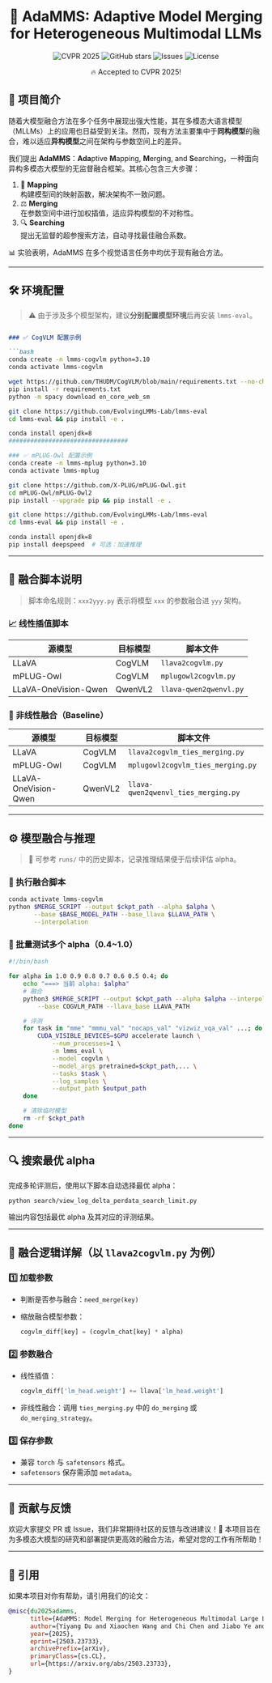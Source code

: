 <h1 align="center">🚀 AdaMMS: Adaptive Model Merging for Heterogeneous Multimodal LLMs</h1>
<p align="center">
  <img src="https://img.shields.io/badge/CVPR-2025-blue.svg" alt="CVPR 2025"/>
  <img src="https://img.shields.io/github/stars/THUNLP-MT/AdaMMS?style=social" alt="GitHub stars"/>
  <img src="https://img.shields.io/github/issues/THUNLP-MT/AdaMMS" alt="Issues"/>
  <img src="https://img.shields.io/badge/License-MIT-green.svg" alt="License"/>
</p>

<p align="center">🔥 Accepted to CVPR 2025!</p>



## 📘 项目简介

随着大模型融合方法在多个任务中展现出强大性能，其在多模态大语言模型（MLLMs）上的应用也日益受到关注。然而，现有方法主要集中于**同构模型**的融合，难以适应**异构模型**之间在架构与参数空间上的差异。

我们提出 **AdaMMS**：**Ada**ptive **M**apping, **M**erging, and **S**earching，一种面向异构多模态大模型的无监督融合框架。其核心包含三大步骤：

1. 🧠 **Mapping**  
   构建模型间的映射函数，解决架构不一致问题。
2. ⚖️ **Merging**  
   在参数空间中进行加权插值，适应异构模型的不对称性。
3. 🔍 **Searching**  
   提出无监督的超参搜索方法，自动寻找最佳融合系数。

📊 实验表明，AdaMMS 在多个视觉语言任务中均优于现有融合方法。

---

## 🛠️ 环境配置

> ⚠️ 由于涉及多个模型架构，建议**分别配置模型环境**后再安装 `lmms-eval`。

~~~markdown

### ✅ CogVLM 配置示例

```bash
conda create -n lmms-cogvlm python=3.10
conda activate lmms-cogvlm

wget https://github.com/THUDM/CogVLM/blob/main/requirements.txt --no-check-certificate
pip install -r requirements.txt
python -m spacy download en_core_web_sm

git clone https://github.com/EvolvingLMMs-Lab/lmms-eval
cd lmms-eval && pip install -e .

conda install openjdk=8
#################################

### ✅ mPLUG-Owl 配置示例
conda create -n lmms-mplug python=3.10
conda activate lmms-mplug

git clone https://github.com/X-PLUG/mPLUG-Owl.git
cd mPLUG-Owl/mPLUG-Owl2
pip install --upgrade pip && pip install -e .

git clone https://github.com/EvolvingLMMs-Lab/lmms-eval
cd lmms-eval && pip install -e .

conda install openjdk=8
pip install deepspeed  # 可选：加速推理

~~~



------

## 🔄 融合脚本说明

> 脚本命名规则：`xxx2yyy.py` 表示将模型 `xxx` 的参数融合进 `yyy` 架构。

### 📈 线性插值脚本

| 源模型               | 目标模型 | 脚本文件               |
| -------------------- | -------- | ---------------------- |
| LLaVA                | CogVLM   | `llava2cogvlm.py`      |
| mPLUG-Owl            | CogVLM   | `mplugowl2cogvlm.py`   |
| LLaVA-OneVision-Qwen | QwenVL2  | `llava-qwen2qwenvl.py` |

### 🧬 非线性融合（Baseline）

| 源模型               | 目标模型 | 脚本文件                            |
| -------------------- | -------- | ----------------------------------- |
| LLaVA                | CogVLM   | `llava2cogvlm_ties_merging.py`      |
| mPLUG-Owl            | CogVLM   | `mplugowl2cogvlm_ties_merging.py`   |
| LLaVA-OneVision-Qwen | QwenVL2  | `llava-qwen2qwenvl_ties_merging.py` |

------

## ⚙️ 模型融合与推理

> 📝 可参考 `runs/` 中的历史脚本，记录推理结果便于后续评估 alpha。

### 🧪 执行融合脚本

```bash
conda activate lmms-cogvlm
python $MERGE_SCRIPT --output $ckpt_path --alpha $alpha \
       --base $BASE_MODEL_PATH --base_llava $LLAVA_PATH \
       --interpolation
```

### 🚀 批量测试多个 alpha（0.4~1.0）

```bash
#!/bin/bash

for alpha in 1.0 0.9 0.8 0.7 0.6 0.5 0.4; do
    echo "===> 当前 alpha: $alpha"
    # 融合
    python3 $MERGE_SCRIPT --output $ckpt_path --alpha $alpha --interpolation \
        --base COGVLM_PATH --llava_base LLAVA_PATH

    # 评测
    for task in "mme" "mmmu_val" "nocaps_val" "vizwiz_vqa_val" ...; do
        CUDA_VISIBLE_DEVICES=$GPU accelerate launch \
            --num_processes=1 \
            -m lmms_eval \
            --model cogvlm \
            --model_args pretrained=$ckpt_path,... \
            --tasks $task \
            --log_samples \
            --output_path $output_path
    done

    # 清除临时模型
    rm -rf $ckpt_path
done
```

------

## 🔍 搜索最优 alpha

完成多轮评测后，使用以下脚本自动选择最优 alpha：

```bash
python search/view_log_delta_perdata_search_limit.py
```

输出内容包括最优 alpha 及其对应的评测结果。

------

## 🧩 融合逻辑详解（以 `llava2cogvlm.py` 为例）

### 1️⃣ 加载参数

- 判断是否参与融合：`need_merge(key)`

- 缩放融合模型参数：

  ```python
  cogvlm_diff[key] = (cogvlm_chat[key] * alpha)
  ```

### 2️⃣ 参数融合

- 线性插值：

  ```python
  cogvlm_diff['lm_head.weight'] += llava['lm_head.weight']
  ```

- 非线性融合：调用 `ties_merging.py` 中的 `do_merging` 或 `do_merging_strategy`。

### 3️⃣ 保存参数

- 兼容 `torch` 与 `safetensors` 格式。
- `safetensors` 保存需添加 `metadata`。

------

## 🤝 贡献与反馈

欢迎大家提交 PR 或 Issue，我们非常期待社区的反馈与改进建议！🌟
 本项目旨在为多模态大模型的研究和部署提供更高效的融合方法，希望对您的工作有所帮助！

------

## 📄 引用

如果本项目对你有帮助，请引用我们的论文：

```bibtex
@misc{du2025adamms,
      title={AdaMMS: Model Merging for Heterogeneous Multimodal Large Language Models with Unsupervised Coefficient Optimization}, 
      author={Yiyang Du and Xiaochen Wang and Chi Chen and Jiabo Ye and Yiru Wang and Peng Li and Ming Yan and Ji Zhang and Fei Huang and Zhifang Sui and Maosong Sun and Yang Liu},
      year={2025},
      eprint={2503.23733},
      archivePrefix={arXiv},
      primaryClass={cs.CL},
      url={https://arxiv.org/abs/2503.23733}, 
}
```
